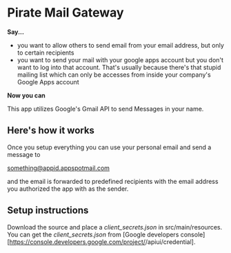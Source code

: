 # Pirate Mail Gateway

**Say...**

* you want to allow others to send email from your email address, but only to certain recipients
* you want to send your mail with your google apps account but you don't want to log into that account.
  That's usually because there's that stupid mailing list which can only be accesses from inside your
  company's Google Apps account

**Now you can**

This app utilizes Google's Gmail API to send Messages in your name. 

## Here's how it works

Once you setup everything you can use your personal email and send a message to

something@appid.appspotmail.com

and the email is forwarded to predefined recipients with the email address you authorized the app with as the sender.

## Setup instructions

Download the source and place a *client_secrets.json* in src/main/resources.
You can get the *client_secrets.json* from [Google developers console][https://console.developers.google.com/project/<yourappid>/apiui/credential].
